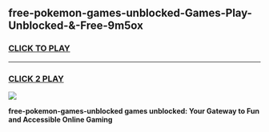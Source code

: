 
## free-pokemon-games-unblocked-Games-Play-Unblocked-&-Free-9m5ox
<h3>
<a href="https://premium76.site?title=free-pokemon-games-unblocked&ref=24A">CLICK TO PLAY</a></h3>
<hr>

<h3>
<a href="https://premium76.site?title=free-pokemon-games-unblocked&ref=24A">CLICK 2 PLAY</a>
  
</h3>

<a href="https://premium76.site?title=free-pokemon-games-unblocked&ref=24A"><img src="https://clearcache.store/games.png"></a>


**free-pokemon-games-unblocked games unblocked: Your Gateway to Fun and Accessible Online Gaming**
